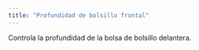 ```yaml
---
title: "Profundidad de bolsillo frontal"
---
```


Controla la profundidad de la bolsa de bolsillo delantera.




